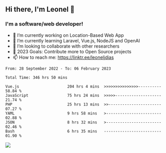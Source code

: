 ## Hi there, I'm Leonel 👋

### I'm a software/web developer!
- 🔭 I’m currently working on Location-Based Web App
- 🌱 I’m currently learning Laravel, Vue.js, NodeJS and OpenAI
- 👯 I’m looking to collaborate with other researchers
- 🥅 2023 Goals: Contribute more to Open Source projects
- 📫 How to reach me: https://linktr.ee/leoneljdias

<!--START_SECTION:waka-->

```text
From: 28 September 2022 - To: 06 February 2023

Total Time: 346 hrs 50 mins

Vue.js                     204 hrs 4 mins  >>>>>>>>>>>>>>>----------   58.84 %
JavaScript                 75 hrs 24 mins  >>>>>--------------------   21.74 %
PHP                        25 hrs 13 mins  >>-----------------------   07.27 %
YAML                       9 hrs 58 mins   >------------------------   02.88 %
JSON                       8 hrs 32 mins   >------------------------   02.46 %
Bash                       6 hrs 35 mins   -------------------------   01.90 %
```

<!--END_SECTION:waka-->

![](https://komarev.com/ghpvc/?username=leoneljdias&color=blue&style=flat-square)
